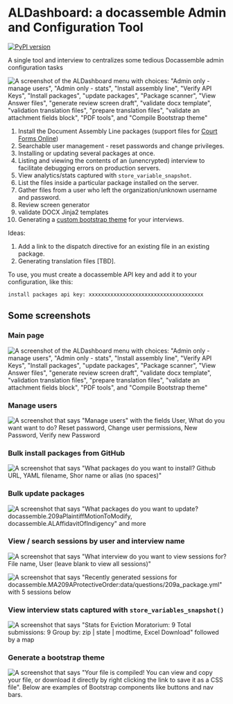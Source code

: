 # ALDashboard: a docassemble Admin and Configuration Tool

[![PyPI version](https://badge.fury.io/py/docassemble.ALDashboard.svg)](https://badge.fury.io/py/docassemble.ALDashboard)

A single tool and interview to centralizes some tedious Docassemble admin configuration tasks

![A screenshot of the ALDashboard menu with choices: "Admin only - manage users", "Admin only - stats", "Install assembly line", "Verify API Keys", "Install packages", "update packages", "Package scanner", "View Answer files", "generate review screen draft", "validate docx template", "validation translation files", "prepare translation files", "validate an attachment fields block", "PDF tools", and "Compile Bootstrap theme"](https://github.com/SuffolkLITLab/docassemble-ALDashboard/assets/6252212/29539eec-3891-476b-b248-dd3db986d899)

1. Install the Document Assembly Line packages (support files for [Court Forms Online](https://courtformsonline.org))
1. Searchable user management - reset passwords and change privileges.
1. Installing or updating several packages at once.
1. Listing and viewing the contents of an (unencrypted) interview to facilitate debugging errors on production servers.
1. View analytics/stats captured with `store_variable_snapshot`.
1. List the files inside a particular package installed on the server.
1. Gather files from a user who left the organization/unknown username and password.
1. Review screen generator
1. validate DOCX Jinja2 templates
1. Generating a [custom bootstrap theme](https://suffolklitlab.org/docassemble-AssemblyLine-documentation/docs/customization/overview#creating-a-custom-theme-from-source-instead-of-with-a-theme-generator) for your interviews.

Ideas:
1. Add a link to the dispatch directive for an existing file in an existing package.
1. Generating translation files [TBD].

To use, you must create a docassemble API key and add it to your
configuration, like this:

`install packages api key: xxxxxxxxxxxxxxxxxxxxxxxxxxxxxxxxxxxxx`

## Some screenshots

### Main page
![A screenshot of the ALDashboard menu with choices: "Admin only - manage users", "Admin only - stats", "Install assembly line", "Verify API Keys", "Install packages", "update packages", "Package scanner", "View Answer files", "generate review screen draft", "validate docx template", "validation translation files", "prepare translation files", "validate an attachment fields block", "PDF tools", and "Compile Bootstrap theme"](https://github.com/SuffolkLITLab/docassemble-ALDashboard/assets/6252212/29539eec-3891-476b-b248-dd3db986d899)

### Manage users

![A screenshot that says "Manage users" with the fields User, What do you want want to do? Reset password, Change user permissions, New Password, Verify new Password](https://user-images.githubusercontent.com/7645641/123702231-e069ec00-d830-11eb-94dc-5ec0abb86bc9.png)

### Bulk install packages from GitHub

![A screenshot that says "What packages do you want to install? Github URL, YAML filename, Shor name or alias (no spaces)"](https://user-images.githubusercontent.com/7645641/123702290-efe93500-d830-11eb-9fdf-a5935ff4078e.png)

### Bulk update packages

![A screenshot that says "What packages do you want to update? docassemble.209aPlaintiffMotionToModify, docassemble.ALAffidavitOfIndigency" and more](https://user-images.githubusercontent.com/7645641/123702362-068f8c00-d831-11eb-9ce4-df7a67ffcfeb.png)

### View / search sessions by user and interview name

![A screenshot that says "What interview do you want to view sessions for? File name, User (leave blank to view all sessions)"](https://user-images.githubusercontent.com/7645641/123702422-1d35e300-d831-11eb-84d5-5e7385deb901.png)

![A screenshot that says "Recently generated sessions for docassemble.MA209AProtectiveOrder:data/questions/209a_package.yml" with 5 sessions below](https://user-images.githubusercontent.com/7645641/123702464-2cb52c00-d831-11eb-80fc-f2291e824eae.png)

### View interview stats captured with `store_variables_snapshot()`

![A screenshot that says "Stats for Eviction Moratorium: 9 Total submissions: 9 Group by: zip | state | modtime, Excel Download" followed by a map](https://user-images.githubusercontent.com/7645641/123702623-5e2df780-d831-11eb-8937-6625df74ab22.png)

### Generate a bootstrap theme

![A screenshot that says "Your file is compiled! You can view and copy your file, or download it directly by right clicking the link to save it as a CSS file". Below are examples of Bootstrap components like buttons and nav bars.](https://github.com/SuffolkLITLab/docassemble-ALDashboard/assets/6252212/079e428d-4cae-4f75-8b1b-227c28f32a44)

